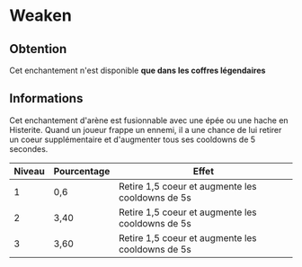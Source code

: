 # Weaken

## Obtention
Cet enchantement n'est disponible **que dans les coffres légendaires**

## Informations

Cet enchantement d'arène est fusionnable avec une épée ou une hache en Histerite. Quand un joueur frappe un ennemi, il a une chance de lui retirer un coeur supplémentaire et d'augmenter tous ses cooldowns de 5 secondes.

| Niveau | Pourcentage | Effet |
| --- | --- | --- |
| 1 | 0,6 | Retire 1,5 coeur et augmente les cooldowns de 5s |
| 2 | 3,40 | Retire 1,5 coeur et augmente les cooldowns de 5s |
| 3 | 3,60 | Retire 1,5 coeur et augmente les cooldowns de 5s |